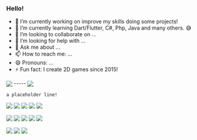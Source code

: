 ### Hello!


<!-- **matheusAparicio/matheusAparicio** is a ✨ _special_ ✨ repository because its `README.md` (this file) appears on your GitHub profile. -->

- 🔭 I’m currently working on improve my skills doing some projects!
- 🌱 I’m currently learning Dart/Flutter, C#, Php, Java and many others. 😅
- 👯 I’m looking to collaborate on ...
- 🤔 I’m looking for help with ...
- 💬 Ask me about ...
- 📫 How to reach me: ...
- 😄 Pronouns: ...
- ⚡ Fun fact: I create 2D games since 2015!

<!DOCTYPE html>
<html>
  <head>
  </head>
  
  <body>  
    <div class="row">
    <img align="center" src="https://github-readme-stats.vercel.app/api/?username=matheusAparicio&theme=dark"/>
    -----
    <img align="center" src="https://github-readme-stats.vercel.app/api/top-langs/?username=matheusAparicio&theme=dark"/>
    </div>
    
    a placeholder line!
    
  </body>

</html>

![](https://img.shields.io/badge/Code-Python-informational?style=for-the-badge&logo=python&logoColor=white&color=2bbc8a)
![](https://img.shields.io/badge/Code-CSharp-informational?style=for-the-badge&logo=csharp&logoColor=white&color=2bbc8a)
![](https://img.shields.io/badge/Code-C++-informational?style=for-the-badge&logo=cplusplus&logoColor=white&color=2bbc8a)
![](https://img.shields.io/badge/Code-Flutter-informational?style=for-the-badge&logo=flutter&logoColor=white&color=2bbc8a)
![](https://img.shields.io/badge/Code-Javascript-informational?style=for-the-badge&logo=javascript&logoColor=white&color=2bbc8a)

![](https://img.shields.io/badge/Tool-MySql-informational?style=for-the-badge&logo=mysql&logoColor=white&color=2bbc8a)
![](https://img.shields.io/badge/Tool-SQLite-informational?style=for-the-badge&logo=mysql&logoColor=white&color=2bbc8a)
![](https://img.shields.io/badge/Tool-PostgreSQL-informational?style=for-the-badge&logo=postgresql&logoColor=white&color=2bbc8a)
![](https://img.shields.io/badge/Tool-Firebird-informational?style=for-the-badge&logo=firebird&logoColor=white&color=2bbc8a)
![](https://img.shields.io/badge/Tool-DBeaver-informational?style=for-the-badge&logo=dbeaver&logoColor=white&color=2bbc8a)

![](https://img.shields.io/badge/Editor-VSCode-informational?style=for-the-badge&logo=visualstudio&logoColor=white&color=2bbc8a)
![](https://img.shields.io/badge/Editor-VisualStudio-informational?style=for-the-badge&logo=visualstudio&logoColor=white&color=2bbc8a)
![](https://img.shields.io/badge/Editor-PyCharm-informational?style=for-the-badge&logo=pycharm&logoColor=white&color=2bbc8a)

